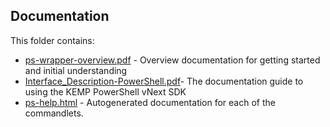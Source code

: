 ## Documentation

This folder contains:

* [ps-wrapper-overview.pdf](ps-wrapper-overview.pdf) - Overview documentation for getting started and initial understanding
* [Interface_Description-PowerShell.pdf](ps-wrapper-overview.pdf)- The documentation guide to using the KEMP PowerShell vNext SDK
* [ps-help.html](https://kemptechnologies.github.io/powershell-sdk-vnext/ps-help.html) - Autogenerated documentation for each of the commandlets.
